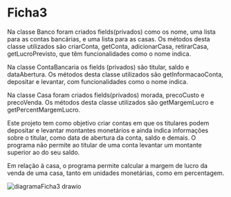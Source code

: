 # Ficha3


Na classe Banco foram criados fields(privados) como os nome, uma lista para as contas bancárias, e uma lista para as casas. Os métodos desta classe utilizados são criarConta, getConta, adicionarCasa, retirarCasa, getLucroPrevisto, que têm funcionalidades como o nome indica.

Na classe ContaBancaria os fields (privados) são titular, saldo e dataAbertura. Os métodos desta classe utilizados são getInformacaoConta, depositar e levantar, com funcionalidades como o nome indica.

Na classe Casa foram criados fields(privados) morada, precoCusto e precoVenda. Os métodos desta classe utilizados são getMargemLucro e getPercentMargemLucro.

Este projeto tem como objetivo criar contas em que os titulares podem depositar e levantar montantes monetários e ainda indica informações sobre o titular, como data de abertura da conta, saldo e demais. O programa não permite ao titular de uma conta levantar um montante superior ao do seu saldo.

Em relação à casa, o programa permite calcular a margem de lucro da venda de uma casa, tanto em unidades monetárias, como em percentagem.

![diagramaFicha3 drawio](https://user-images.githubusercontent.com/97111715/155998506-0755d98a-98be-4184-8c01-89998e597fd4.png)


